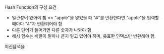 Hash Function의 구성 요건
- 일관성이 있어야 함 => "apple"을 넣었을 때 "4"를 반환한다면 "apple"을 입력할 때마다 "4"가 반환되어야 함
- 다른 단어가 들어가면 다른 숫자가 나와야 함
- 해시 함수는 배열이 얼마나 큰지 알고 있어야 하며, 유효한 인덱스만 반환해야 함.

이진탐색을 